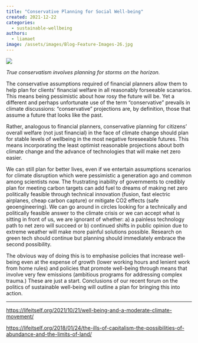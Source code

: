 ```yaml
---
title: "Conservative Planning for Social Well-being"
created: 2021-12-22
categories: 
  - sustainable-wellbeing
authors: 
  - liamaet
image: /assets/images/Blog-Feature-Images-26.jpg
---
```


![](/assets/images/Blog-Feature-Images-26-1024x576.jpg)

_True conservatism involves planning for storms on the horizon._

The conservative assumptions required of financial planners allow them to help plan for clients' financial welfare in all reasonably forseeable scanarios. This means being pessimistic about how rosy the future will be. Yet a different and perhaps unfortunate use of the term “conservative” prevails in climate discussions: “conservative” projections are, by definition, those that assume a future that looks like the past.  
  
Rather, analogous to financial planners, conservative planning for citizens’ overall welfare (not just financial) in the face of climate change should plan for stable levels of wellbeing in the most negative foreseeable futures. This means incorporating the least optimist reasonable projections about both climate change and the advance of technologies that will make net zero easier.  
  
We can still plan for better lives, even if we entertain assumptions scenarios for climate disruption which were pessimistic a generation ago and common among scientists now. The frustrating inability of governments to credibly plan for meeting carbon targets can add fuel to dreams of making net zero politically feasible through technical innovation (fusion, fast electric airplanes, cheap carbon capture) or mitigate CO2 effects (safe geoengineering). We can go around in circles looking for a technically and politically feasible answer to the climate crisis or we can accept what is sitting in front of us, we are ignorant of whether: a) a painless technology path to net zero will succeed or b) continued shifts in public opinion due to extreme weather will make more painful solutions possible. Research on green tech should continue but planning should immediately embrace the second possibility.  
  
The obvious way of doing this is to emphasise policies that increase well-being even at the expense of growth (lower working hours and lenient work from home rules) and policies that promote well-being through means that involve very few emissions (ambitious programs for addressing complex trauma.) These are just a start. Conclusions of our recent forum on the politics of sustainable well-being will outline a plan for bringing this into action.

* * *

https://lifeitself.org/2021/10/21/well-being-and-a-moderate-climate-movement/

https://lifeitself.org/2018/01/24/the-ills-of-capitalism-the-possibilities-of-abundance-and-the-limits-of-land/

